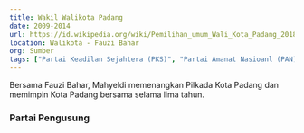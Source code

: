 ```yaml
---
title: Wakil Walikota Padang
date: 2009-2014
url: https://id.wikipedia.org/wiki/Pemilihan_umum_Wali_Kota_Padang_2018
location: Walikota - Fauzi Bahar
org: Sumber
tags: ["Partai Keadilan Sejahtera (PKS)", "Partai Amanat Nasioanl (PAN)"]
---
```


Bersama Fauzi Bahar, Mahyeldi memenangkan Pilkada Kota Padang dan memimpin Kota Padang bersama selama lima tahun.

### Partai Pengusung
